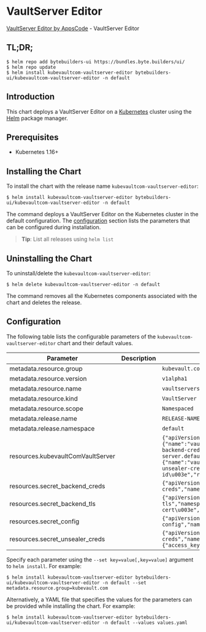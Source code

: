 # VaultServer Editor

[VaultServer Editor by AppsCode](https://byte.builders) - VaultServer Editor

## TL;DR;

```console
$ helm repo add bytebuilders-ui https://bundles.byte.builders/ui/
$ helm repo update
$ helm install kubevaultcom-vaultserver-editor bytebuilders-ui/kubevaultcom-vaultserver-editor -n default
```

## Introduction

This chart deploys a VaultServer Editor on a [Kubernetes](http://kubernetes.io) cluster using the [Helm](https://helm.sh) package manager.

## Prerequisites

- Kubernetes 1.16+

## Installing the Chart

To install the chart with the release name `kubevaultcom-vaultserver-editor`:

```console
$ helm install kubevaultcom-vaultserver-editor bytebuilders-ui/kubevaultcom-vaultserver-editor -n default
```

The command deploys a VaultServer Editor on the Kubernetes cluster in the default configuration. The [configuration](#configuration) section lists the parameters that can be configured during installation.

> **Tip**: List all releases using `helm list`

## Uninstalling the Chart

To uninstall/delete the `kubevaultcom-vaultserver-editor`:

```console
$ helm delete kubevaultcom-vaultserver-editor -n default
```

The command removes all the Kubernetes components associated with the chart and deletes the release.

## Configuration

The following table lists the configurable parameters of the `kubevaultcom-vaultserver-editor` chart and their default values.

|             Parameter             | Description |                                                                                                                                                                                                                                                                         Default                                                                                                                                                                                                                                                                          |
|-----------------------------------|-------------|----------------------------------------------------------------------------------------------------------------------------------------------------------------------------------------------------------------------------------------------------------------------------------------------------------------------------------------------------------------------------------------------------------------------------------------------------------------------------------------------------------------------------------------------------------|
| metadata.resource.group           |             | `kubevault.com`                                                                                                                                                                                                                                                                                                                                                                                                                                                                                                                                          |
| metadata.resource.version         |             | `v1alpha1`                                                                                                                                                                                                                                                                                                                                                                                                                                                                                                                                               |
| metadata.resource.name            |             | `vaultservers`                                                                                                                                                                                                                                                                                                                                                                                                                                                                                                                                           |
| metadata.resource.kind            |             | `VaultServer`                                                                                                                                                                                                                                                                                                                                                                                                                                                                                                                                            |
| metadata.resource.scope           |             | `Namespaced`                                                                                                                                                                                                                                                                                                                                                                                                                                                                                                                                             |
| metadata.release.name             |             | `RELEASE-NAME`                                                                                                                                                                                                                                                                                                                                                                                                                                                                                                                                           |
| metadata.release.namespace        |             | `default`                                                                                                                                                                                                                                                                                                                                                                                                                                                                                                                                                |
| resources.kubevaultComVaultServer |             | `{"apiVersion":"kubevault.com/v1alpha1","kind":"VaultServer","metadata":{"name":"vault","namespace":"demo"},"spec":{"backend":{"consul":{"aclTokenSecretName":"vault-backend-creds","address":"http://consul-server.default.svc:8500","path":"vault","tlsSecretName":"vault-backend-tls"}},"configSecret":{"name":"vault-config"},"replicas":1,"unsealer":{"mode":{"awsKmsSsm":{"credentialSecret":"vault-unsealer-creds","kmsKeyID":"\u003ckms-key-id\u003e","region":"\u003cregion\u003e"}},"secretShares":5,"secretThreshold":3},"version":"1.8.2"}}` |
| resources.secret_backend_creds    |             | `{"apiVersion":"v1","kind":"Secret","metadata":{"name":"vault-backend-creds","namespace":"demo"},"stringData":{"aclToken":"\u003cacl-token\u003e"},"type":"Opaque"}`                                                                                                                                                                                                                                                                                                                                                                                     |
| resources.secret_backend_tls      |             | `{"apiVersion":"v1","kind":"Secret","metadata":{"name":"vault-backend-tls","namespace":"demo"},"stringData":{"ca.crt":"\u003cca-cert\u003e","client.crt":"\u003cclient-cert\u003e","client.key":"\u003cclient-key\u003e"},"type":"Opaque"}`                                                                                                                                                                                                                                                                                                              |
| resources.secret_config           |             | `{"apiVersion":"v1","kind":"Secret","metadata":{"name":"vault-config","namespace":"demo"},"stringData":{"vault.hcl":"\u003cdata\u003e"},"type":"Opaque"}`                                                                                                                                                                                                                                                                                                                                                                                                |
| resources.secret_unsealer_creds   |             | `{"apiVersion":"v1","kind":"Secret","metadata":{"name":"vault-unsealer-creds","namespace":"demo"},"stringData":{"access_key":"\u003caccess_key\u003e","secret_key":"\u003csecret_key\u003e"},"type":"Opaque"}`                                                                                                                                                                                                                                                                                                                                           |


Specify each parameter using the `--set key=value[,key=value]` argument to `helm install`. For example:

```console
$ helm install kubevaultcom-vaultserver-editor bytebuilders-ui/kubevaultcom-vaultserver-editor -n default --set metadata.resource.group=kubevault.com
```

Alternatively, a YAML file that specifies the values for the parameters can be provided while
installing the chart. For example:

```console
$ helm install kubevaultcom-vaultserver-editor bytebuilders-ui/kubevaultcom-vaultserver-editor -n default --values values.yaml
```
